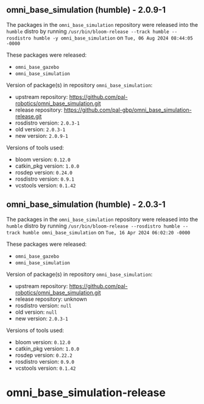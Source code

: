 ## omni_base_simulation (humble) - 2.0.9-1

The packages in the `omni_base_simulation` repository were released into the `humble` distro by running `/usr/bin/bloom-release --track humble --rosdistro humble -y omni_base_simulation` on `Tue, 06 Aug 2024 08:44:05 -0000`

These packages were released:
- `omni_base_gazebo`
- `omni_base_simulation`

Version of package(s) in repository `omni_base_simulation`:

- upstream repository: https://github.com/pal-robotics/omni_base_simulation.git
- release repository: https://github.com/pal-gbp/omni_base_simulation-release.git
- rosdistro version: `2.0.3-1`
- old version: `2.0.3-1`
- new version: `2.0.9-1`

Versions of tools used:

- bloom version: `0.12.0`
- catkin_pkg version: `1.0.0`
- rosdep version: `0.24.0`
- rosdistro version: `0.9.1`
- vcstools version: `0.1.42`


## omni_base_simulation (humble) - 2.0.3-1

The packages in the `omni_base_simulation` repository were released into the `humble` distro by running `/usr/bin/bloom-release --rosdistro humble --track humble omni_base_simulation` on `Tue, 16 Apr 2024 06:02:20 -0000`

These packages were released:
- `omni_base_gazebo`
- `omni_base_simulation`

Version of package(s) in repository `omni_base_simulation`:

- upstream repository: https://github.com/pal-robotics/omni_base_simulation.git
- release repository: unknown
- rosdistro version: `null`
- old version: `null`
- new version: `2.0.3-1`

Versions of tools used:

- bloom version: `0.12.0`
- catkin_pkg version: `1.0.0`
- rosdep version: `0.22.2`
- rosdistro version: `0.9.0`
- vcstools version: `0.1.42`


# omni_base_simulation-release
